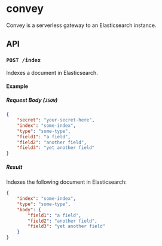 # convey
Convey is a serverless gateway to an Elasticsearch instance.

## API
### `POST /index`
Indexes a document in Elasticsearch.

#### Example
##### Request Body (`JSON`)
```json
{
    "secret": "your-secret-here",
    "index": "some-index",
    "type": "some-type",
    "field1": "a field",
    "field2": "another field",
    "field3": "yet another field"
}
```

##### Result
Indexes the following document in Elasticsearch:

```json
{
    "index": "some-index",
    "type": "some-type",
    "body": {
        "field1": "a field",
        "field2": "another field",
        "field3": "yet another field"
    }
}
```